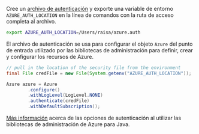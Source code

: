Cree un [archivo de autenticación](../java-sdk-azure-authenticate.md#mgmt-file) y exporte una variable de entorno `AZURE_AUTH_LOCATION` en la línea de comandos con la ruta de acceso completa al archivo.

```bash
export AZURE_AUTH_LOCATION=/Users/raisa/azure.auth
```

El archivo de autenticación se usa para configurar el objeto `Azure` del punto de entrada utilizado por las bibliotecas de administración para definir, crear y configurar los recursos de Azure.

```java
// pull in the location of the security file from the environment 
final File credFile = new File(System.getenv("AZURE_AUTH_LOCATION"));

Azure azure = Azure
        .configure()
        .withLogLevel(LogLevel.NONE)
        .authenticate(credFile)
        .withDefaultSubscription();
```

[Más información](../java-sdk-azure-authenticate.md#mgmt-auth) acerca de las opciones de autenticación al utilizar las bibliotecas de administración de Azure para Java.
